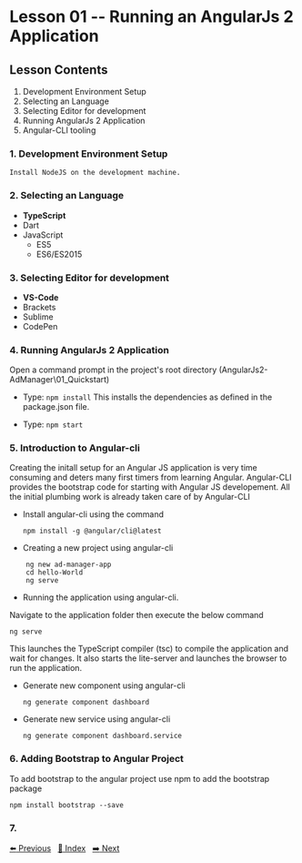 # Lesson 01 -- Running an AngularJs 2 Application

## Lesson Contents

1. Development Environment Setup
1. Selecting an Language
1. Selecting Editor for development
1. Running AngularJs 2 Application
1. Angular-CLI tooling

### 1. Development Environment Setup

    Install NodeJS on the development machine.

### 2. Selecting an Language

- **TypeScript**
- Dart
- JavaScript
  - ES5
  - ES6/ES2015

### 3. Selecting Editor for development

- **VS-Code**
- Brackets
- Sublime
- CodePen

### 4. Running AngularJs 2 Application

Open a command prompt in the project's root directory  (AngularJs2-AdManager\01_Quickstart)

- Type: `npm install`
 This installs the dependencies as defined in the package.json file.

- Type: `npm start`

### 5. Introduction to Angular-cli

Creating the initall setup for an Angular JS application is very time consuming and deters many first timers from learning Angular. Angular-CLI provides the bootstrap code for starting with Angular JS developement. All the initial plumbing work is already taken care of by Angular-CLI

- Install angular-cli using the command

  `npm install -g @angular/cli@latest`

- Creating a new project using angular-cli

``` dos
    ng new ad-manager-app
    cd hello-World
    ng serve
```

- Running the application using angular-cli.

Navigate to the application folder then execute the below command

  `ng serve`

This launches the TypeScript compiler (tsc) to compile the application and wait for changes.
It also starts the lite-server and launches the browser to run the application.

- Generate new component using angular-cli

  `ng generate component dashboard`

- Generate new service using angular-cli

  `ng generate component dashboard.service`

### 6. Adding Bootstrap to Angular Project

To add bootstrap to the angular project use npm to add the bootstrap package

  `npm install bootstrap --save`

### 7. 
[:arrow_left: Previous](<https://github.com/costaivo/AdManagerUI-AngularJs/tree/master>)&nbsp;&nbsp;
[:1234: Index](<https://github.com/costaivo/AdManagerUI-AngularJs/tree/master>)&nbsp;&nbsp;
[:arrow_right: Next](<https://github.com/costaivo/AdManagerUI-AngularJs/tree/master/01_AdManager/01_Level/02_Lesson>)